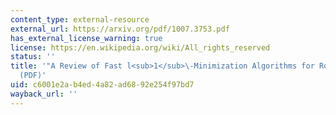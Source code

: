 ```yaml
---
content_type: external-resource
external_url: https://arxiv.org/pdf/1007.3753.pdf
has_external_license_warning: true
license: https://en.wikipedia.org/wiki/All_rights_reserved
status: ''
title: '"A Review of Fast l<sub>1</sub>\-Minimization Algorithms for Robust Face Recognition."
  (PDF)'
uid: c6001e2a-b4ed-4a82-ad68-92e254f97bd7
wayback_url: ''
---
```


